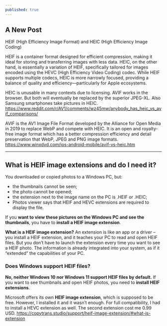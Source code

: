 ```yaml
---
published: true
---
```

## A New Post

HEIF (High Efficiency Image Format) and HEIC (High Efficiency Image Coding)

HEIF is a container format designed for efficient compression, making it ideal for storing and transferring images with less data. 
HEIC, on the other hand, is essentially a variation of HEIF, specifically tailored for images encoded using the HEVC (High Efficiency Video Coding) codec.
While HEIF supports multiple codecs, HEIC is more narrowly focused, providing a balance of quality and efficiency—particularly for Apple ecosystems.

HEIC is unusable in many contexts due to licensing. AVIF works in the browser. But both will eventually be replaced by the superior JPEG-XL.
Also Samsung smartphones take pictures in HEIC.
  https://www.reddit.com/r/AV1/comments/wz45mw/anybody_has_heic_vs_avif_comparisons/
  
AVIF is the AV1 Image File Format developed by the Alliance for Open Media in 2019 to replace WebP and compete with HEIC. It is an open and royalty-free image format which has a better compression efficiency and detail preservation that WebP, JPEG and PNG image formats.
  https://www.winxdvd.com/ios-android-mobile/avif-vs-heic.htm
  
---

## What is HEIF image extensions and do I need it?

You downloaded or copied photos to a Windows PC, but:

-   the thumbnails cannot be seen;
-   the photo cannot be opened;
-   the extension next to the image name on the PC is .HEIF or .HEIC;
-   Photos viewer says that HEIF and HEVC extensions are required to display the file.

If you **want to view these pictures on the Windows PC and see the thumbnails**, you have to **install a HEIF image extension**.

**What is a HEIF image extension?** An extension is like an app or a driver – you install a HEIF extension, and it teaches your PC to read and open HEIF files. But you don’t have to launch the extension every time you want to see a HEIF photo. The information is already integrated into your system, as if it “extended” the capabilities of your PC.

### Does Windows support HEIF files?

**No, neither Windows 10 nor Windows 11 support HEIF files by default.** If you want to see thumbnails and open HEIF photos, you need to **install HEIF extensions**.

Microsoft offers its own **HEIF image extension**, which is supposed to be free. However, I installed it and it wasn’t enough. For full compatibility, I had to install a HEVC extension as well. The second extension cost me 0.99 USD.
  https://copytrans.studio/support/heif-image-extension/#what-is-extension